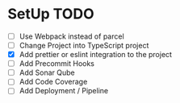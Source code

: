 # SetUp TODO

- [ ] Use Webpack instead of parcel
- [ ] Change Project into TypeScript project
- [x] Add prettier or eslint integration to the project
- [ ] Add Precommit Hooks
- [ ] Add Sonar Qube
- [ ] Add Code Coverage
- [ ] Add Deployment / Pipeline
